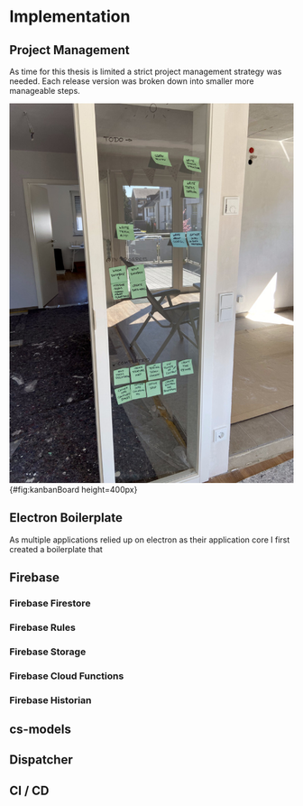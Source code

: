 <!-- Goal: 1500 Words -->
# Implementation

## Project Management

As time for this thesis is limited a strict project management strategy was needed. Each release version was broken down into smaller more manageable steps.  

![Kanban Board - Source: Author](images/kanban-board.jpg){#fig:kanbanBoard height=400px}

<!-- How have I designed the application road map? -->
<!-- What project management tools have I used in order to keep track of my tasks? Notion, GitHub Issues, Tags, Gantt-Chart -->

<!-- What does the electron-vite-fusion boilerplate do? -->
## Electron Boilerplate

As multiple applications relied up on electron as their application core I first created a boilerplate that 
  <!-- Code Signing -->

## Firebase



### Firebase Firestore

### Firebase Rules

### Firebase Storage

### Firebase Cloud Functions

### Firebase Historian

<!-- What features / code snippets need deeper explaination? -->
  <!-- What are these features / sntippets used for? -->
  <!-- What language are they written in? -->
  <!-- How do these feature / snippets function? -->

<!-- How much data is firestore using when on cellular? Make some tests to see how much data is beeing used -->
  <!-- How are the security rules defined? -->
  <!-- How is data being stored? -->

## cs-models

## Dispatcher

## CI / CD
